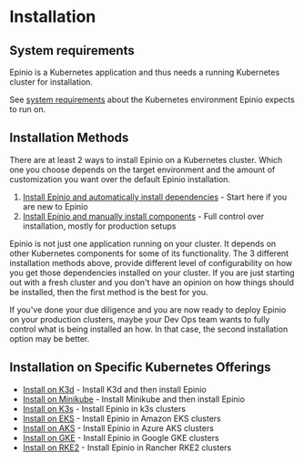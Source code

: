 # Installation

## System requirements

Epinio is a Kubernetes application and thus needs a running Kubernetes
cluster for installation.

See [system requirements](system_requirements.md) about the Kubernetes
environment Epinio expects to run on.

## Installation Methods

There are at least 2 ways to install Epinio on a Kubernetes cluster. Which one
you choose depends on the target environment and the amount of customization
you want over the default Epinio installation.

1. [Install Epinio and automatically install dependencies](installation/install_epinio_auto.md) - Start here if you are new to Epinio
2. [Install Epinio and manually install components](installation/install_epinio_manual.md) - Full control over installation, mostly for production setups

Epinio is not just one application running on your cluster. It depends on other Kubernetes components for some of its functionality. The 3 different installation methods above, provide different level of configurability on how you get those dependencies installed on your cluster. If you are just starting out with a fresh cluster and you don't have an opinion on how things should be installed, then the first method is the best for you.

If you've done your due diligence and you are now ready to deploy Epinio on your production clusters, maybe your Dev Ops team wants to fully control what is being installed an how. In that case, the second installation option may be better.

## Installation on Specific Kubernetes Offerings

- [Install on K3d](install_epinio_on_k3d.md) - Install K3d and then install Epinio
- [Install on Minikube](install_epinio_on_minikube.md) - Install Minikube and then install Epinio
- [Install on K3s](install_epinio_on_k3s.md) - Install Epinio in k3s clusters
- [Install on EKS](install_epinio_on_eks.md) - Install Epinio in Amazon EKS clusters
- [Install on AKS](install_epinio_on_aks.md) - Install Epinio in Azure AKS clusters
- [Install on GKE](install_epinio_on_gke.md) - Install Epinio in Google GKE clusters
- [Install on RKE2](install_epinio_on_rke.md) - Install Epinio in Rancher RKE2 clusters

